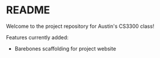 # README

Welcome to the project repository for Austin's CS3300 class!

Features currently added:
* Barebones scaffolding for project website
